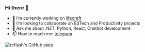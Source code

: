 ### Hi there 👋

- 🔭 I’m currently working on [lifecraft](http://lifecraft.online/)
- 👯 I’m looking to collaborate on EdTech and Productivity projects
- 💬 Ask me about .NET, Python, React, Chatbot development
- 📫 How to reach me: [telegram](https://t.me/reflashwarlock)

![reflash's GitHub stats](https://github-readme-stats.vercel.app/api?username=reflash&show_icons=true&count_private=true&theme=dracula)
